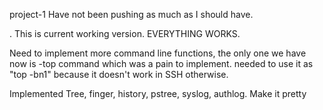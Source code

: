 project-1
Have not been pushing as much as I should have. 

. This is current working version. 
EVERYTHING WORKS. 

Need to implement more command line functions, the only one we have now is -top command which was a pain to implement. needed to use it as "top -bn1" because it doesn't work in SSH otherwise. 

Implemented Tree, finger, history, pstree, syslog, authlog. Make it pretty